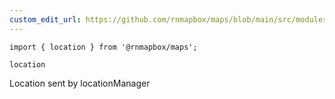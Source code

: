 ```yaml
---
custom_edit_url: https://github.com/rnmapbox/maps/blob/main/src/modules/location/locationManager.ts
---
```


  

```tsx
import { location } from '@rnmapbox/maps';

location

```
Location sent by locationManager




